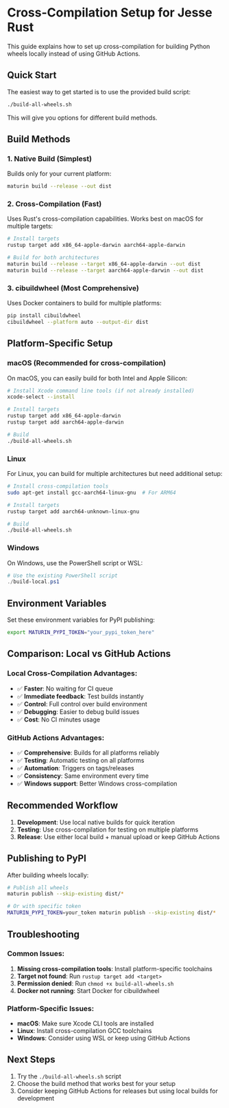 # Cross-Compilation Setup for Jesse Rust

This guide explains how to set up cross-compilation for building Python wheels locally instead of using GitHub Actions.

## Quick Start

The easiest way to get started is to use the provided build script:

```bash
./build-all-wheels.sh
```

This will give you options for different build methods.

## Build Methods

### 1. Native Build (Simplest)
Builds only for your current platform:
```bash
maturin build --release --out dist
```

### 2. Cross-Compilation (Fast)
Uses Rust's cross-compilation capabilities. Works best on macOS for multiple targets:

```bash
# Install targets
rustup target add x86_64-apple-darwin aarch64-apple-darwin

# Build for both architectures
maturin build --release --target x86_64-apple-darwin --out dist
maturin build --release --target aarch64-apple-darwin --out dist
```

### 3. cibuildwheel (Most Comprehensive)
Uses Docker containers to build for multiple platforms:

```bash
pip install cibuildwheel
cibuildwheel --platform auto --output-dir dist
```

## Platform-Specific Setup

### macOS (Recommended for cross-compilation)
On macOS, you can easily build for both Intel and Apple Silicon:

```bash
# Install Xcode command line tools (if not already installed)
xcode-select --install

# Install targets
rustup target add x86_64-apple-darwin
rustup target add aarch64-apple-darwin

# Build
./build-all-wheels.sh
```

### Linux
For Linux, you can build for multiple architectures but need additional setup:

```bash
# Install cross-compilation tools
sudo apt-get install gcc-aarch64-linux-gnu  # For ARM64

# Install targets
rustup target add aarch64-unknown-linux-gnu

# Build
./build-all-wheels.sh
```

### Windows
On Windows, use the PowerShell script or WSL:

```powershell
# Use the existing PowerShell script
./build-local.ps1
```

## Environment Variables

Set these environment variables for PyPI publishing:

```bash
export MATURIN_PYPI_TOKEN="your_pypi_token_here"
```

## Comparison: Local vs GitHub Actions

### Local Cross-Compilation Advantages:
- ✅ **Faster**: No waiting for CI queue
- ✅ **Immediate feedback**: Test builds instantly
- ✅ **Control**: Full control over build environment
- ✅ **Debugging**: Easier to debug build issues
- ✅ **Cost**: No CI minutes usage

### GitHub Actions Advantages:
- ✅ **Comprehensive**: Builds for all platforms reliably
- ✅ **Testing**: Automatic testing on all platforms
- ✅ **Automation**: Triggers on tags/releases
- ✅ **Consistency**: Same environment every time
- ✅ **Windows support**: Better Windows cross-compilation

## Recommended Workflow

1. **Development**: Use local native builds for quick iteration
2. **Testing**: Use cross-compilation for testing on multiple platforms
3. **Release**: Use either local build + manual upload or keep GitHub Actions

## Publishing to PyPI

After building wheels locally:

```bash
# Publish all wheels
maturin publish --skip-existing dist/*

# Or with specific token
MATURIN_PYPI_TOKEN=your_token maturin publish --skip-existing dist/*
```

## Troubleshooting

### Common Issues:
1. **Missing cross-compilation tools**: Install platform-specific toolchains
2. **Target not found**: Run `rustup target add <target>`
3. **Permission denied**: Run `chmod +x build-all-wheels.sh`
4. **Docker not running**: Start Docker for cibuildwheel

### Platform-Specific Issues:
- **macOS**: Make sure Xcode CLI tools are installed
- **Linux**: Install cross-compilation GCC toolchains
- **Windows**: Consider using WSL or keep using GitHub Actions

## Next Steps

1. Try the `./build-all-wheels.sh` script
2. Choose the build method that works best for your setup
3. Consider keeping GitHub Actions for releases but using local builds for development 